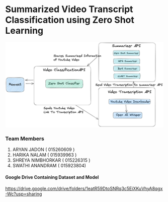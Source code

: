 # Summarized Video Transcript Classification using Zero Shot Learning

![Diagram](https://github.com/aryan-jadon/CMPE-297-Project/blob/main/screenshots/Diagram.png)

### Team Members
1. ARYAN JADON ( 015260609 ) 
2. HARIKA NALAM ( 015939963 ) 
3. SHREYA NIMBHORKAR ( 015226315 ) 
4. SWATHI ANANDRAM ( 015923804)


#### Google Drive Containing Dataset and Model
https://drive.google.com/drive/folders/1eatR59DtoSNRq3c5EiXKuVhyA8qgx-Wc?usp=sharing